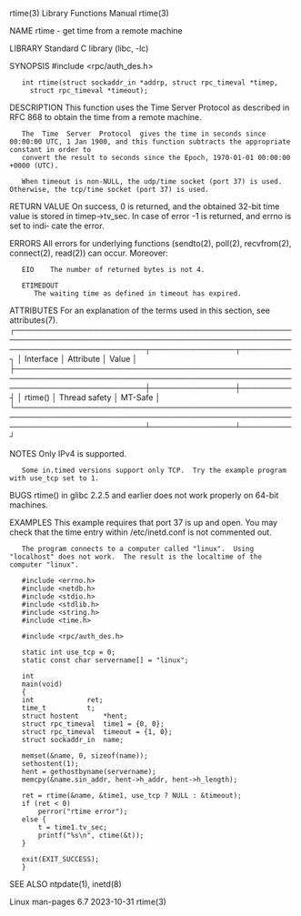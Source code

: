 rtime(3)							   Library Functions Manual							      rtime(3)

NAME
       rtime - get time from a remote machine

LIBRARY
       Standard C library (libc, -lc)

SYNOPSIS
       #include <rpc/auth_des.h>

       int rtime(struct sockaddr_in *addrp, struct rpc_timeval *timep,
		 struct rpc_timeval *timeout);

DESCRIPTION
       This function uses the Time Server Protocol as described in RFC 868 to obtain the time from a remote machine.

       The  Time  Server  Protocol  gives the time in seconds since 00:00:00 UTC, 1 Jan 1900, and this function subtracts the appropriate constant in order to
       convert the result to seconds since the Epoch, 1970-01-01 00:00:00 +0000 (UTC).

       When timeout is non-NULL, the udp/time socket (port 37) is used.	 Otherwise, the tcp/time socket (port 37) is used.

RETURN VALUE
       On success, 0 is returned, and the obtained 32-bit time value is stored in timep->tv_sec.  In case of error -1 is returned, and errno is set  to	 indi‐
       cate the error.

ERRORS
       All errors for underlying functions (sendto(2), poll(2), recvfrom(2), connect(2), read(2)) can occur.  Moreover:

       EIO    The number of returned bytes is not 4.

       ETIMEDOUT
	      The waiting time as defined in timeout has expired.

ATTRIBUTES
       For an explanation of the terms used in this section, see attributes(7).
       ┌───────────────────────────────────────────────────────────────────────────────────────────────────────────────────────────┬───────────────┬─────────┐
       │ Interface														   │ Attribute	   │ Value   │
       ├───────────────────────────────────────────────────────────────────────────────────────────────────────────────────────────┼───────────────┼─────────┤
       │ rtime()														   │ Thread safety │ MT-Safe │
       └───────────────────────────────────────────────────────────────────────────────────────────────────────────────────────────┴───────────────┴─────────┘

NOTES
       Only IPv4 is supported.

       Some in.timed versions support only TCP.	 Try the example program with use_tcp set to 1.

BUGS
       rtime() in glibc 2.2.5 and earlier does not work properly on 64-bit machines.

EXAMPLES
       This example requires that port 37 is up and open.  You may check that the time entry within /etc/inetd.conf is not commented out.

       The program connects to a computer called "linux".  Using "localhost" does not work.  The result is the localtime of the computer "linux".

       #include <errno.h>
       #include <netdb.h>
       #include <stdio.h>
       #include <stdlib.h>
       #include <string.h>
       #include <time.h>

       #include <rpc/auth_des.h>

       static int use_tcp = 0;
       static const char servername[] = "linux";

       int
       main(void)
       {
	   int		       ret;
	   time_t	       t;
	   struct hostent      *hent;
	   struct rpc_timeval  time1 = {0, 0};
	   struct rpc_timeval  timeout = {1, 0};
	   struct sockaddr_in  name;

	   memset(&name, 0, sizeof(name));
	   sethostent(1);
	   hent = gethostbyname(servername);
	   memcpy(&name.sin_addr, hent->h_addr, hent->h_length);

	   ret = rtime(&name, &time1, use_tcp ? NULL : &timeout);
	   if (ret < 0)
	       perror("rtime error");
	   else {
	       t = time1.tv_sec;
	       printf("%s\n", ctime(&t));
	   }

	   exit(EXIT_SUCCESS);
       }

SEE ALSO
       ntpdate(1), inetd(8)

Linux man-pages 6.7							  2023-10-31								      rtime(3)
